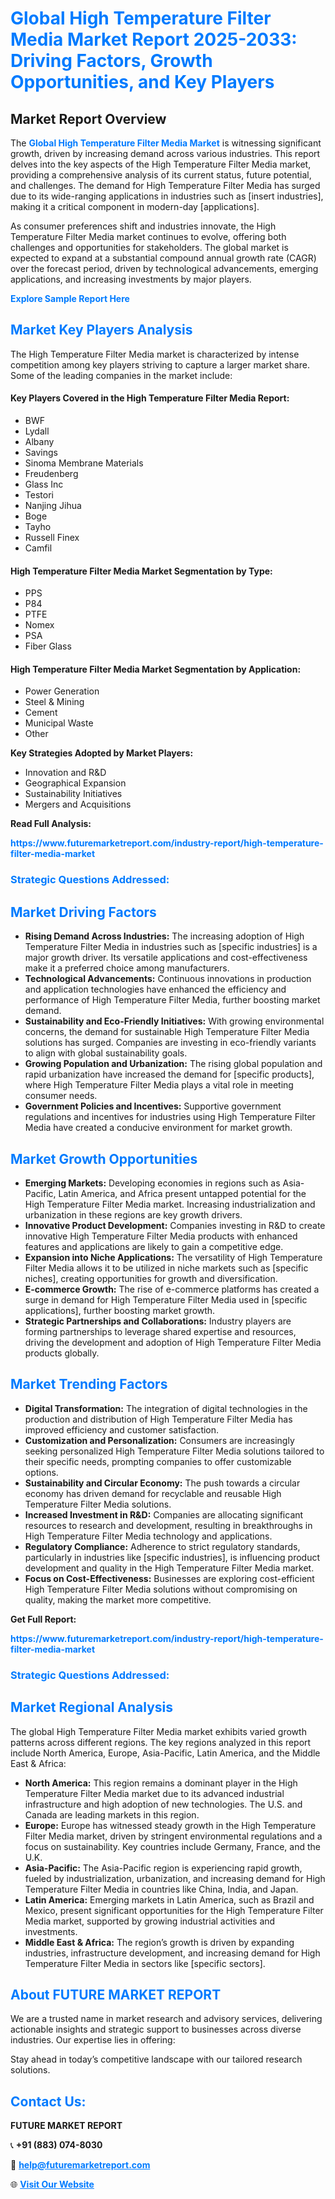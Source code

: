 <h1 style="color: #007BFF;">Global High Temperature Filter Media Market Report 2025-2033: Driving Factors, Growth Opportunities, and Key Players</h1>

<section id="overview">
<h2>Market Report Overview</h2>
<p>The <a href="https://www.futuremarketreport.com/industry-report/high-temperature-filter-media-market" style="color: #007BFF; text-decoration: none;"><strong>Global High Temperature Filter Media Market</strong></a> is witnessing significant growth, driven by increasing demand across various industries. This report delves into the key aspects of the High Temperature Filter Media market, providing a comprehensive analysis of its current status, future potential, and challenges. The demand for High Temperature Filter Media has surged due to its wide-ranging applications in industries such as [insert industries], making it a critical component in modern-day [applications].</p>
<p>As consumer preferences shift and industries innovate, the High Temperature Filter Media market continues to evolve, offering both challenges and opportunities for stakeholders. The global market is expected to expand at a substantial compound annual growth rate (CAGR) over the forecast period, driven by technological advancements, emerging applications, and increasing investments by major players.</p>
</section>

<section id="overview">
<p><a href="https://www.futuremarketreport.com/request-sample/reportId=26431" style="color: #007BFF; text-decoration: none;"><strong>Explore Sample Report Here</strong></a></p>
</section>

<section id="key-players">
<h2 style="color: #007BFF;">Market Key Players Analysis</h2>
<p>The High Temperature Filter Media market is characterized by intense competition among key players striving to capture a larger market share. Some of the leading companies in the market include:</p>
<h4>Key Players Covered in the High Temperature Filter Media Report:</h4>
<ul><li>BWF</li><li>Lydall</li><li>Albany</li><li>Savings</li><li>Sinoma Membrane Materials</li><li>Freudenberg</li><li>Glass Inc</li><li>Testori</li><li>Nanjing Jihua</li><li>Boge</li><li>Tayho</li><li>Russell Finex</li><li>Camfil</li></ul>
<h4>High Temperature Filter Media Market Segmentation by Type:</h4>
<ul><li>PPS</li><li>P84</li><li>PTFE</li><li>Nomex</li><li>PSA</li><li>Fiber Glass</li></ul>

<h4>High Temperature Filter Media Market Segmentation by Application:</h4>
<ul><li>Power Generation</li><li>Steel &amp; Mining</li><li>Cement</li><li>Municipal Waste</li><li>Other</li></ul>
<p><strong>Key Strategies Adopted by Market Players:</strong></p>
<ul>
<li>Innovation and R&D</li>
<li>Geographical Expansion</li>
<li>Sustainability Initiatives</li>
<li>Mergers and Acquisitions</li>
</ul>
</section>

<section>
<p><strong>Read Full Analysis: </strong></p><a href="https://www.futuremarketreport.com/industry-report/high-temperature-filter-media-market" style="color: #007BFF; text-decoration: none;"><strong>https://www.futuremarketreport.com/industry-report/high-temperature-filter-media-market</strong></a>
<h3 style="color: #007BFF;">Strategic Questions Addressed:</h3>
</section>

<section id="driving-factors">
<h2 style="color: #007BFF;">Market Driving Factors</h2>
<ul>
<li><strong>Rising Demand Across Industries:</strong> The increasing adoption of High Temperature Filter Media in industries such as [specific industries] is a major growth driver. Its versatile applications and cost-effectiveness make it a preferred choice among manufacturers.</li>
<li><strong>Technological Advancements:</strong> Continuous innovations in production and application technologies have enhanced the efficiency and performance of High Temperature Filter Media, further boosting market demand.</li>
<li><strong>Sustainability and Eco-Friendly Initiatives:</strong> With growing environmental concerns, the demand for sustainable High Temperature Filter Media solutions has surged. Companies are investing in eco-friendly variants to align with global sustainability goals.</li>
<li><strong>Growing Population and Urbanization:</strong> The rising global population and rapid urbanization have increased the demand for [specific products], where High Temperature Filter Media plays a vital role in meeting consumer needs.</li>
<li><strong>Government Policies and Incentives:</strong> Supportive government regulations and incentives for industries using High Temperature Filter Media have created a conducive environment for market growth.</li>
</ul>
</section>

<section id="growth-opportunities">
<h2 style="color: #007BFF;">Market Growth Opportunities</h2>
<ul>
<li><strong>Emerging Markets:</strong> Developing economies in regions such as Asia-Pacific, Latin America, and Africa present untapped potential for the High Temperature Filter Media market. Increasing industrialization and urbanization in these regions are key growth drivers.</li>
<li><strong>Innovative Product Development:</strong> Companies investing in R&D to create innovative High Temperature Filter Media products with enhanced features and applications are likely to gain a competitive edge.</li>
<li><strong>Expansion into Niche Applications:</strong> The versatility of High Temperature Filter Media allows it to be utilized in niche markets such as [specific niches], creating opportunities for growth and diversification.</li>
<li><strong>E-commerce Growth:</strong> The rise of e-commerce platforms has created a surge in demand for High Temperature Filter Media used in [specific applications], further boosting market growth.</li>
<li><strong>Strategic Partnerships and Collaborations:</strong> Industry players are forming partnerships to leverage shared expertise and resources, driving the development and adoption of High Temperature Filter Media products globally.</li>
</ul>
</section>

<section id="trending-factors">
<h2 style="color: #007BFF;">Market Trending Factors</h2>
<ul>
<li><strong>Digital Transformation:</strong> The integration of digital technologies in the production and distribution of High Temperature Filter Media has improved efficiency and customer satisfaction.</li>
<li><strong>Customization and Personalization:</strong> Consumers are increasingly seeking personalized High Temperature Filter Media solutions tailored to their specific needs, prompting companies to offer customizable options.</li>
<li><strong>Sustainability and Circular Economy:</strong> The push towards a circular economy has driven demand for recyclable and reusable High Temperature Filter Media solutions.</li>
<li><strong>Increased Investment in R&D:</strong> Companies are allocating significant resources to research and development, resulting in breakthroughs in High Temperature Filter Media technology and applications.</li>
<li><strong>Regulatory Compliance:</strong> Adherence to strict regulatory standards, particularly in industries like [specific industries], is influencing product development and quality in the High Temperature Filter Media market.</li>
<li><strong>Focus on Cost-Effectiveness:</strong> Businesses are exploring cost-efficient High Temperature Filter Media solutions without compromising on quality, making the market more competitive.</li>
</ul>
</section>

<section>
<p><strong>Get Full Report: </strong></p><a href="https://www.futuremarketreport.com/industry-report/high-temperature-filter-media-market" style="color: #007BFF; text-decoration: none;"><strong>https://www.futuremarketreport.com/industry-report/high-temperature-filter-media-market</strong></a>
<h3 style="color: #007BFF;">Strategic Questions Addressed:</h3>
</section>


<section id="regional-analysis">
<h2 style="color: #007BFF;">Market Regional Analysis</h2>
<p>The global High Temperature Filter Media market exhibits varied growth patterns across different regions. The key regions analyzed in this report include North America, Europe, Asia-Pacific, Latin America, and the Middle East & Africa:</p>
<ul>
<li><strong>North America:</strong> This region remains a dominant player in the High Temperature Filter Media market due to its advanced industrial infrastructure and high adoption of new technologies. The U.S. and Canada are leading markets in this region.</li>
<li><strong>Europe:</strong> Europe has witnessed steady growth in the High Temperature Filter Media market, driven by stringent environmental regulations and a focus on sustainability. Key countries include Germany, France, and the U.K.</li>
<li><strong>Asia-Pacific:</strong> The Asia-Pacific region is experiencing rapid growth, fueled by industrialization, urbanization, and increasing demand for High Temperature Filter Media in countries like China, India, and Japan.</li>
<li><strong>Latin America:</strong> Emerging markets in Latin America, such as Brazil and Mexico, present significant opportunities for the High Temperature Filter Media market, supported by growing industrial activities and investments.</li>
<li><strong>Middle East & Africa:</strong> The region’s growth is driven by expanding industries, infrastructure development, and increasing demand for High Temperature Filter Media in sectors like [specific sectors].</li>
</ul>
</section>

<footer>
<h2 style="color: #007BFF;">About FUTURE MARKET REPORT</h2>
<p>We are a trusted name in market research and advisory services, delivering actionable insights and strategic support to businesses across diverse industries. Our expertise lies in offering:</p>

<p>Stay ahead in today’s competitive landscape with our tailored research solutions.</p>

<h2 style="color: #007BFF;">Contact Us:</h2>
<p><strong>FUTURE MARKET REPORT</strong></p>
<p>📞 <strong>+91 (883) 074-8030</strong></p>
<p>📧 <strong><a href="mailto:help@futuremarketreport.com" style="color: #007BFF;">help@futuremarketreport.com</a></strong></p>
<p>🌐 <strong><a href="https://www.futuremarketreport.com/" style="color: #007BFF;">Visit Our Website</a></strong></p>
</footer>